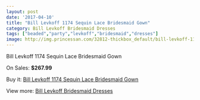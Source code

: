 ```yaml
---
layout: post
date: '2017-04-10'
title: "Bill Levkoff 1174 Sequin Lace Bridesmaid Gown"
category: Bill Levkoff Bridesmaid Dresses
tags: ["beaded","party","levkoff","bridesmaid","dresses"]
image: http://img.princessan.com/32812-thickbox_default/bill-levkoff-1174-sequin-lace-bridesmaid-gown.jpg
---
```

Bill Levkoff 1174 Sequin Lace Bridesmaid Gown

On Sales: **$267.99**
<a href="https://www.princessan.com/en/15137-bill-levkoff-1174-sequin-lace-bridesmaid-gown.html"><amp-img layout="responsive" width="600" height="600" src="//img.princessan.com/32812-thickbox_default/bill-levkoff-1174-sequin-lace-bridesmaid-gown.jpg" alt="Bill Levkoff 1174 Sequin Lace Bridesmaid Gown 0" /></a>
<a href="https://www.princessan.com/en/15137-bill-levkoff-1174-sequin-lace-bridesmaid-gown.html"><amp-img layout="responsive" width="600" height="600" src="//img.princessan.com/32813-thickbox_default/bill-levkoff-1174-sequin-lace-bridesmaid-gown.jpg" alt="Bill Levkoff 1174 Sequin Lace Bridesmaid Gown 1" /></a>

Buy it: [Bill Levkoff 1174 Sequin Lace Bridesmaid Gown](https://www.princessan.com/en/15137-bill-levkoff-1174-sequin-lace-bridesmaid-gown.html "Bill Levkoff 1174 Sequin Lace Bridesmaid Gown")

View more: [Bill Levkoff Bridesmaid Dresses](https://www.princessan.com/en/110- "Bill Levkoff Bridesmaid Dresses")